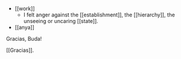 - [[work]]
  - I felt anger against the [[establishment]], the [[hierarchy]], the unseeing or uncaring [[state]].
- [[anya]]

Gracias, Buda!

[[Gracias]].
